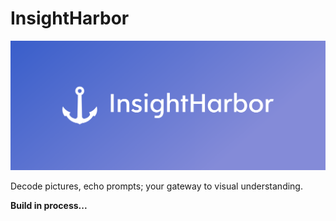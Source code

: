 # InsightHarbor
![Logo](cover.png)


Decode pictures, echo prompts; your gateway to visual understanding.

 **Build in process...**
